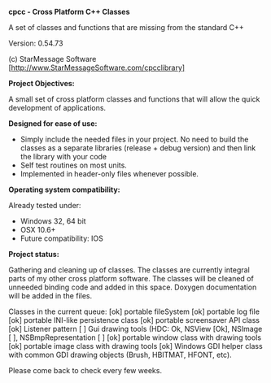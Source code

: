**cpcc - Cross Platform C++ Classes**

A set of classes and functions that are missing from the standard C++

Version: 0.54.73

(c) StarMessage Software [http://www.StarMessageSoftware.com/cpcclibrary]


 
**Project Objectives:**

A small set of cross platform classes and functions that will allow the quick development of applications.

**Designed for ease of use:**

- Simply include the needed files in your project.
  No need to build the classes as a separate libraries (release + debug version) and then link the library with your code
- Self test routines on most units.   
- Implemented in header-only files whenever possible.

**Operating system compatibility:**

Already tested under:
- Windows 32, 64 bit
- OSX 10.6+
- Future compatibility: IOS

**Project status:**

Gathering and cleaning up of classes.
The classes are currently integral parts of my other cross platform software.
The classes will be cleaned of unneeded binding code and added in this space.
Doxygen documentation will be added in the files.

Classes in the current queue:
[ok] portable fileSystem
[ok] portable log file
[ok] portable INI-like persistence class
[ok] portable screensaver API class
[ok] Listener pattern
[  ] Gui drawing tools (HDC: Ok, NSView [Ok], NSImage [ ], NSBmpRepresentation [ ] 
[ok] portable window class with drawing tools
[ok] portable image class with drawing tools
[ok] Windows GDI helper class with common GDI drawing objects (Brush, HBITMAT, HFONT, etc).

Please come back to check every few weeks.


